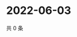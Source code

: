 # 2022-06-03

共 0 条

<!-- BEGIN WEIBO -->
<!-- 最后更新时间 Fri Jun 03 2022 08:22:19 GMT+0800 (China Standard Time) -->

<!-- END WEIBO -->
